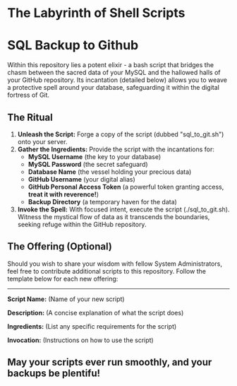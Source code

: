# The Labyrinth of Shell Scripts 

# SQL Backup to Github
Within this repository lies a potent elixir - a bash script that bridges the chasm between the sacred data of your MySQL and the hallowed halls of your GitHub repository. Its incantation (detailed below) allows you to weave a protective spell around your database, safeguarding it within the digital fortress of Git.

## The Ritual

1. **Unleash the Script:**  Forge a copy of the script (dubbed "sql_to_git.sh") onto your server.
2. **Gather the Ingredients:**  Provide the script with the incantations for:
   - **MySQL Username** (the key to your database)
   - **MySQL Password** (the secret safeguard)
   - **Database Name** (the vessel holding your precious data)
   - **GitHub Username** (your digital alias)
   - **GitHub Personal Access Token** (a powerful token granting access, **treat it with reverence!**)
   - **Backup Directory** (a temporary haven for the data)
3. **Invoke the Spell:**  With focused intent, execute the script (./sql_to_git.sh). Witness the mystical flow of data as it transcends the boundaries, seeking refuge within the GitHub repository.

## The Offering (Optional)

Should you wish to share your wisdom with fellow System Administrators, feel free to contribute additional scripts to this repository. Follow the template below for each new offering:

---

**Script Name:** (Name of your new script)

**Description:** (A concise explanation of what the script does)

**Ingredients:** (List any specific requirements for the script)

**Invocation:** (Instructions on how to use the script)

## May your scripts ever run smoothly, and your backups be plentifu!
